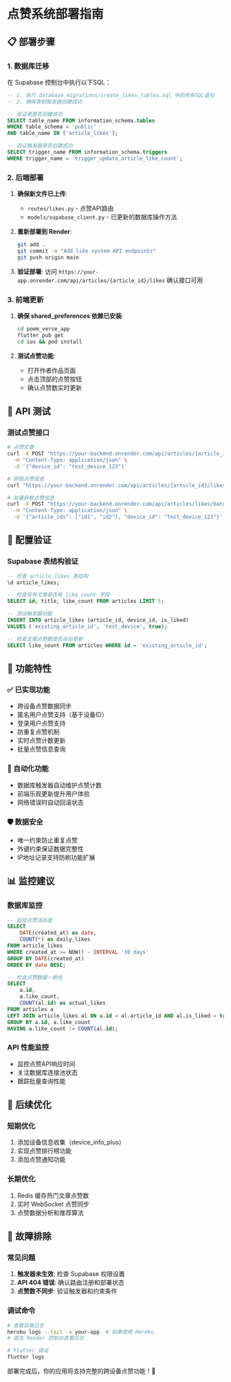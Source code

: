 # 点赞系统部署指南

## 📋 部署步骤

### 1. 数据库迁移

在 Supabase 控制台中执行以下SQL：

```sql
-- 1. 执行 database_migrations/create_likes_tables.sql 中的所有SQL语句
-- 2. 确保表和触发器创建成功

-- 验证表是否创建成功
SELECT table_name FROM information_schema.tables 
WHERE table_schema = 'public' 
AND table_name IN ('article_likes');

-- 验证触发器是否创建成功  
SELECT trigger_name FROM information_schema.triggers 
WHERE trigger_name = 'trigger_update_article_like_count';
```

### 2. 后端部署

1. **确保新文件已上传**:
   - `routes/likes.py` - 点赞API路由
   - `models/supabase_client.py` - 已更新的数据库操作方法

2. **重新部署到 Render**:
   ```bash
   git add .
   git commit -m "Add like system API endpoints"
   git push origin main
   ```

3. **验证部署**:
   访问 `https://your-app.onrender.com/api/articles/{article_id}/likes` 确认接口可用

### 3. 前端更新

1. **确保 shared_preferences 依赖已安装**:
   ```bash
   cd poem_verse_app
   flutter pub get
   cd ios && pod install
   ```

2. **测试点赞功能**:
   - 打开作者作品页面
   - 点击顶部的点赞按钮
   - 确认点赞数实时更新

## 🧪 API 测试

### 测试点赞接口
```bash
# 点赞文章
curl -X POST "https://your-backend.onrender.com/api/articles/{article_id}/like" \
  -H "Content-Type: application/json" \
  -d '{"device_id": "test_device_123"}'

# 获取点赞信息
curl "https://your-backend.onrender.com/api/articles/{article_id}/likes?device_id=test_device_123"

# 批量获取点赞信息
curl -X POST "https://your-backend.onrender.com/api/articles/likes/batch" \
  -H "Content-Type: application/json" \
  -d '{"article_ids": ["id1", "id2"], "device_id": "test_device_123"}'
```

## 🔧 配置验证

### Supabase 表结构验证
```sql
-- 检查 article_likes 表结构
\d article_likes;

-- 检查现有文章是否有 like_count 字段
SELECT id, title, like_count FROM articles LIMIT 5;

-- 测试触发器功能
INSERT INTO article_likes (article_id, device_id, is_liked) 
VALUES ('existing_article_id', 'test_device', true);

-- 检查文章点赞数是否自动更新
SELECT like_count FROM articles WHERE id = 'existing_article_id';
```

## 🚀 功能特性

### ✅ 已实现功能
- 跨设备点赞数据同步
- 匿名用户点赞支持（基于设备ID）
- 登录用户点赞支持
- 防重复点赞机制
- 实时点赞计数更新
- 批量点赞信息查询

### 🔄 自动化功能
- 数据库触发器自动维护点赞计数
- 前端乐观更新提升用户体验
- 网络错误时自动回滚状态

### 🛡️ 数据安全
- 唯一约束防止重复点赞
- 外键约束保证数据完整性
- IP地址记录支持防刷功能扩展

## 📊 监控建议

### 数据库监控
```sql
-- 监控点赞活跃度
SELECT 
    DATE(created_at) as date,
    COUNT(*) as daily_likes
FROM article_likes 
WHERE created_at >= NOW() - INTERVAL '30 days'
GROUP BY DATE(created_at)
ORDER BY date DESC;

-- 检查点赞数据一致性
SELECT 
    a.id,
    a.like_count,
    COUNT(al.id) as actual_likes
FROM articles a
LEFT JOIN article_likes al ON a.id = al.article_id AND al.is_liked = true
GROUP BY a.id, a.like_count
HAVING a.like_count != COUNT(al.id);
```

### API 性能监控
- 监控点赞API响应时间
- 关注数据库连接池状态
- 跟踪批量查询性能

## 🔄 后续优化

### 短期优化
1. 添加设备信息收集（device_info_plus）
2. 实现点赞排行榜功能
3. 添加点赞通知功能

### 长期优化
1. Redis 缓存热门文章点赞数
2. 实时 WebSocket 点赞同步
3. 点赞数据分析和推荐算法

## 🐛 故障排除

### 常见问题
1. **触发器未生效**: 检查 Supabase 权限设置
2. **API 404 错误**: 确认路由注册和部署状态
3. **点赞数不同步**: 验证触发器和约束条件

### 调试命令
```bash
# 查看后端日志
heroku logs --tail -a your-app  # 如果使用 Heroku
# 或在 Render 控制台查看日志

# Flutter 调试
flutter logs
```

部署完成后，你的应用将支持完整的跨设备点赞功能！🎉